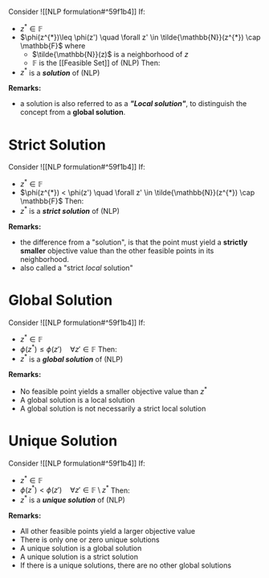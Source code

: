 Consider ![[NLP formulation#^59f1b4]]
If:
- $z^{*} \in \mathbb{F}$
- $\phi(z^{*})\leq \phi(z') \quad \forall z' \in \tilde{\mathbb{N}}(z^{*}) \cap \mathbb{F}$
	where
	- $\tilde{\mathbb{N}}(z)$ is a neighborhood of $z$
	- $\mathbb{F}$ is the [[Feasible Set]] of (NLP)
Then:
- $z^*$ is a ***solution*** of (NLP)

**Remarks:**
- a solution is also referred to as a ***"Local solution"***, to distinguish the concept from a **global solution**.


# Strict Solution
Consider ![[NLP formulation#^59f1b4]]
If:
- $z^{*} \in \mathbb{F}$
- $\phi(z^{*}) < \phi(z') \quad \forall z' \in \tilde{\mathbb{N}}(z^{*}) \cap \mathbb{F}$
Then:
- $z^*$ is a ***strict solution*** of (NLP)

**Remarks:**
- the difference from a "solution", is that the point must yield a **strictly smaller** objective value than the other feasible points in its neighborhood.
- also called a "strict *local* solution"


# Global Solution
Consider ![[NLP formulation#^59f1b4]]
If:
- $z^{*} \in \mathbb{F}$
- $\phi(z^{*}) \leq \phi(z') \quad \forall z' \in \mathbb{F}$
Then:
- $z^*$ is a ***global solution*** of (NLP)

**Remarks:**
- No feasible point yields a smaller objective value than $z^{*}$
- A global solution is a local solution
- A global solution is not necessarily a strict local solution



# Unique Solution
Consider ![[NLP formulation#^59f1b4]]
If:
- $z^{*} \in \mathbb{F}$
- $\phi(z^{*}) < \phi(z') \quad \forall z' \in \mathbb{F}\setminus z^{*}$
Then:
- $z^*$ is a ***unique solution*** of (NLP)

**Remarks:**
- All other feasible points yield a larger objective value
- There is only one or zero unique solutions
- A unique solution is a global solution
- A unique solution is a strict solution
- If there is a unique solutions, there are no other global solutions


